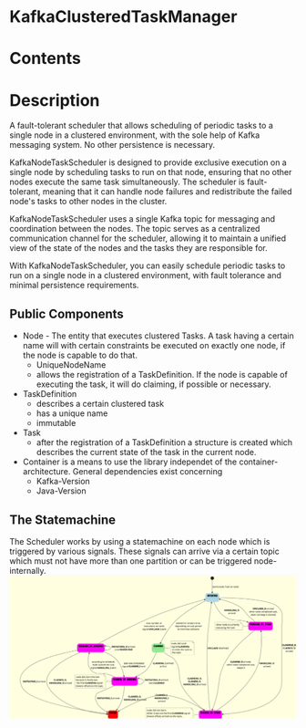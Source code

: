 # KafkaClusteredTaskManager

# Contents
<!-- TOC depthFrom:1 depthTo:6 withLinks:1 updateOnSave:1 orderedList:0 -->

# Description 
A fault-tolerant scheduler that allows scheduling of periodic tasks to a single node in a clustered environment, with the sole help of Kafka messaging system. No other persistence is necessary.

KafkaNodeTaskScheduler is designed to provide exclusive execution on a single node by scheduling tasks to run on that node, ensuring that no other nodes execute the same task simultaneously. The scheduler is fault-tolerant, meaning that it can handle node failures and redistribute the failed node's tasks to other nodes in the cluster.

KafkaNodeTaskScheduler uses a single Kafka topic for messaging and coordination between the nodes. The topic serves as a centralized communication channel for the scheduler, allowing it to maintain a unified view of the state of the nodes and the tasks they are responsible for.

With KafkaNodeTaskScheduler, you can easily schedule periodic tasks to run on a single node in a clustered environment, with fault tolerance and minimal persistence requirements.

## Public Components

* Node - The entity that executes clustered Tasks. A task having a certain name will with certain constraints be executed on exactly one node, if the node is capable to do that. 
    * UniqueNodeName
    * allows the registration of a TaskDefinition. If the node is capable of executing the task, it will do claiming, if possible or necessary.
* TaskDefinition 
    * describes a certain clustered task
    * has a unique name
    * immutable
* Task
  * after the registration of a TaskDefinition a structure is created which describes the current state of the task in the current node.
* Container is a means to use the library independet of the container-architecture. General dependencies exist concerning
  * Kafka-Version
  * Java-Version

## The Statemachine

The Scheduler works by using a statemachine on each node which is triggered by various signals. These signals can arrive via a certain topic which must not have more than one partition or can be triggered node-internally.
![NodesStateMachine](docs/TaskStates.png)
